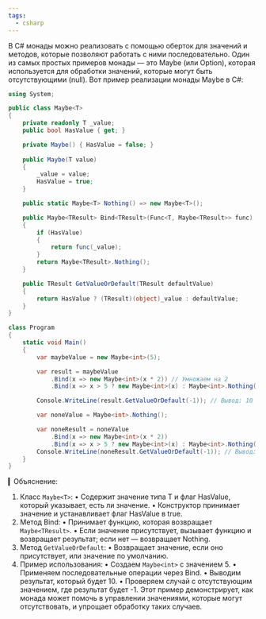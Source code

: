 ```yaml
---
tags:
  - csharp
---
```


В C# монады можно реализовать с помощью оберток для значений и методов, которые позволяют работать с ними последовательно. Один из самых простых примеров монады — это Maybe (или Option), которая используется для обработки значений, которые могут быть отсутствующими (null).
Вот пример реализации монады Maybe в C#:
```cs
using System;

public class Maybe<T>
{
    private readonly T _value;
    public bool HasValue { get; }

    private Maybe() { HasValue = false; }
    
    public Maybe(T value)
    {
        _value = value;
        HasValue = true;
    }

    public static Maybe<T> Nothing() => new Maybe<T>();

    public Maybe<TResult> Bind<TResult>(Func<T, Maybe<TResult>> func)
    {
        if (HasValue)
        {
            return func(_value);
        }
        return Maybe<TResult>.Nothing();
    }

    public TResult GetValueOrDefault(TResult defaultValue)
    {
        return HasValue ? (TResult)(object)_value : defaultValue;
    }
}

class Program
{
    static void Main()
    {
        var maybeValue = new Maybe<int>(5);

        var result = maybeValue
            .Bind(x => new Maybe<int>(x * 2)) // Умножаем на 2
            .Bind(x => x > 5 ? new Maybe<int>(x) : Maybe<int>.Nothing()); // Проверяем, больше ли 5

        Console.WriteLine(result.GetValueOrDefault(-1)); // Вывод: 10

        var noneValue = Maybe<int>.Nothing();

        var noneResult = noneValue
            .Bind(x => new Maybe<int>(x * 2))
            .Bind(x => x > 5 ? new Maybe<int>(x) : Maybe<int>.Nothing());
        Console.WriteLine(noneResult.GetValueOrDefault(-1)); // Вывод: -1
    }
}
```
▎Объяснение:
1. Класс `Maybe<T>`:
   • Содержит значение типа T и флаг HasValue, который указывает, есть ли значение.
   • Конструктор принимает значение и устанавливает флаг HasValue в true.
2. Метод Bind:
   • Принимает функцию, которая возвращает `Maybe<TResult>`.
   • Если значение присутствует, вызывает функцию и возвращает результат; если нет — возвращает Nothing.
3. Метод `GetValueOrDefault`:
   • Возвращает значение, если оно присутствует, или значение по умолчанию.
4. Пример использования:
   • Создаем `Maybe<int>` с значением 5.
   • Применяем последовательные операции через Bind.
   • Выводим результат, который будет 10.
   • Проверяем случай с отсутствующим значением, где результат будет -1.
Этот пример демонстрирует, как монада может помочь в управлении значениями, которые могут отсутствовать, и упрощает обработку таких случаев.